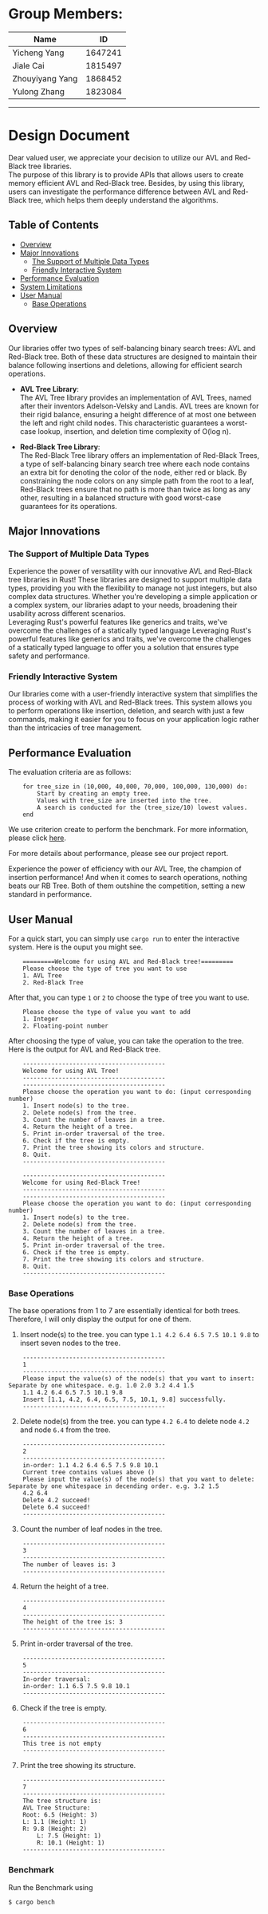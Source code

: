 # Group Members: 
| Name      | ID      |
| ------------- | ------------- |
| Yicheng Yang | 1647241 |
| Jiale Cai | 1815497 |
| Zhouyiyang Yang | 1868452 |
| Yulong Zhang | 1823084 |
___

# Design Document
Dear valued user, we appreciate your decision to utilize our AVL and Red-Black tree libraries.
<br>
The purpose of this library is to provide APIs that allows users to create memory efficient AVL and Red-Black tree. 
Besides, by using this library, users can investigate the performance difference between AVL and Red-Black tree, which helps them deeply understand the algorithms.
<br>

## Table of Contents
- [Overview](#overview)
- [Major Innovations](#major-innovations)
    - [The Support of Multiple Data Types](#the-support-of-multiple-data-types)
    - [Friendly Interactive System](#friendly-interactive-system)
- [Performance Evaluation](#performance-evaluation)
- [System Limitations](#system-limitations)
- [User Manual](#system-limitations)
    - [Base Operations](#base-operations)


## Overview
Our libraries offer two types of self-balancing binary search trees: AVL and Red-Black tree. Both of these data structures are designed to maintain their balance following insertions and deletions, allowing for efficient search operations.

- **AVL Tree Library**: \
The AVL Tree library provides an implementation of AVL Trees, named after their inventors Adelson-Velsky and Landis. AVL trees are known for their rigid balance, ensuring a height difference of at most one between the left and right child nodes. This characteristic guarantees a worst-case lookup, insertion, and deletion time complexity of O(log n).

- **Red-Black Tree Library**: \
The Red-Black Tree library offers an implementation of Red-Black Trees, a type of self-balancing binary search tree where each node contains an extra bit for denoting the color of the node, either red or black. By constraining the node colors on any simple path from the root to a leaf, Red-Black trees ensure that no path is more than twice as long as any other, resulting in a balanced structure with good worst-case guarantees for its operations.

<div style="page-break-after: always;"></div>

## Major Innovations
### The Support of Multiple Data Types
Experience the power of versatility with our innovative AVL and Red-Black tree libraries in Rust! These libraries are designed to support multiple data types, providing you with the flexibility to manage not just integers, but also complex data structures. Whether you're developing a simple application or a complex system, our libraries adapt to your needs, broadening their usability across different scenarios. 
<br>
Leveraging Rust's powerful features like generics and traits, we've overcome the challenges of a statically typed language Leveraging Rust's powerful features like generics and traits, we've overcome the challenges of a statically typed language to offer you a solution that ensures type safety and performance.

### Friendly Interactive System
Our libraries come with a user-friendly interactive system that simplifies the process of working with AVL and Red-Black trees. This system allows you to perform operations like insertion, deletion, and search with just a few commands, making it easier for you to focus on your application logic rather than the intricacies of tree management.

## Performance Evaluation
The evaluation criteria are as follows:
```sudo
    for tree_size in (10,000, 40,000, 70,000, 100,000, 130,000) do:
        Start by creating an empty tree.
        Values with tree_size are inserted into the tree.
        A search is conducted for the (tree_size/10) lowest values.
    end
```

We use criterion create to perform the benchmark. For more information, please click [here](https://crates.io/crates/criterion).

For more details about performance, please see our project report.

Experience the power of efficiency with our AVL Tree, the champion of insertion performance! 
And when it comes to search operations, nothing beats our RB Tree. 
Both of them outshine the competition, setting a new standard in performance.

## User Manual
For a quick start, you can simply use `cargo run` to enter the interactive system.
Here is the ouput you might see.

```
    =========Welcome for using AVL and Red-Black tree!=========
    Please choose the type of tree you want to use
    1. AVL Tree
    2. Red-Black Tree
```

After that, you can type `1` or `2` to choose the type of tree you want to use.
```
    Please choose the type of value you want to add
    1. Integer
    2. Floating-point number
```

After choosing the type of value, you can take the operation to the tree. Here is the output for AVL and Red-Black tree.
```
    ----------------------------------------
    Welcome for using AVL Tree!
    ----------------------------------------
    ----------------------------------------
    Please choose the operation you want to do: (input corresponding number)
    1. Insert node(s) to the tree.
    2. Delete node(s) from the tree.
    3. Count the number of leaves in a tree.
    4. Return the height of a tree.
    5. Print in-order traversal of the tree.
    6. Check if the tree is empty.
    7. Print the tree showing its colors and structure.
    8. Quit.
    ----------------------------------------
```

```
    ----------------------------------------
    Welcome for using Red-Black Tree!
    ----------------------------------------
    ----------------------------------------
    Please choose the operation you want to do: (input corresponding number)
    1. Insert node(s) to the tree.
    2. Delete node(s) from the tree.
    3. Count the number of leaves in a tree.
    4. Return the height of a tree. 
    5. Print in-order traversal of the tree.
    6. Check if the tree is empty.
    7. Print the tree showing its colors and structure.
    8. Quit.
    ----------------------------------------
```

### Base Operations
The base operations from 1 to 7 are essentially identical for both trees. Therefore, I will only display the output for one of them.

1. Insert node(s) to the tree. you can type `1.1 4.2 6.4 6.5 7.5 10.1 9.8` to insert seven nodes to the tree.
```
    ----------------------------------------
    1
    ----------------------------------------
    Please input the value(s) of the node(s) that you want to insert: Separate by one whitespace. e.g. 1.0 2.0 3.2 4.4 1.5
    1.1 4.2 6.4 6.5 7.5 10.1 9.8
    Insert [1.1, 4.2, 6.4, 6.5, 7.5, 10.1, 9.8] successfully.
    ----------------------------------------
```


2. Delete node(s) from the tree. you can type `4.2 6.4` to delete node `4.2` and node `6.4` from the tree.
```
    ----------------------------------------
    2
    ----------------------------------------
    in-order: 1.1 4.2 6.4 6.5 7.5 9.8 10.1 
    Current tree contains values above ()
    Please input the value(s) of the node(s) that you want to delete: Separate by one whitespace in decending order. e.g. 3.2 1.5
    4.2 6.4
    Delete 4.2 succeed!
    Delete 6.4 succeed!
    ----------------------------------------
```

3. Count the number of leaf nodes in the tree.
```
    ----------------------------------------
    3
    ----------------------------------------
    The number of leaves is: 3
    ----------------------------------------
```

4. Return the height of a tree.
```
    ----------------------------------------
    4
    ----------------------------------------
    The height of the tree is: 3
    ----------------------------------------
```

5. Print in-order traversal of the tree.
```
    ----------------------------------------
    5
    ----------------------------------------
    In-order traversal: 
    in-order: 1.1 6.5 7.5 9.8 10.1 
    ----------------------------------------
```

6. Check if the tree is empty.
```
    ----------------------------------------
    6
    ----------------------------------------
    This tree is not empty
    ----------------------------------------
```

7. Print the tree showing its structure.
```
    ----------------------------------------
    7
    ----------------------------------------
    The tree structure is:
    AVL Tree Structure:
    Root: 6.5 (Height: 3)
    L: 1.1 (Height: 1)
    R: 9.8 (Height: 2)
        L: 7.5 (Height: 1)
        R: 10.1 (Height: 1)
    ----------------------------------------
```

### Benchmark
Run the Benchmark using
```shell
$ cargo bench
```
